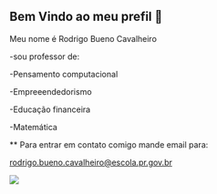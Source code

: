 ## Bem Vindo ao meu prefil 🧮

Meu nome é Rodrigo Bueno Cavalheiro

-sou professor de:

-Pensamento computacional

-Empreeendedorismo

-Educação financeira

-Matemática

** Para entrar em contato comigo mande email para:

rodrigo.bueno.cavalheiro@escola.pr.gov.br

![](https://media1.tenor.com/m/lzFZZtH8LaoAAAAd/what-do.gif)
